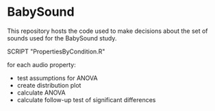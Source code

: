 # BabySound

This repository hosts the code used to make decisions about the set of sounds used for the BabySound study.



SCRIPT "PropertiesByCondition.R"

for each audio property: 
- test assumptions for ANOVA
- create distribution plot
- calculate ANOVA
- calculate follow-up test of significant differences

